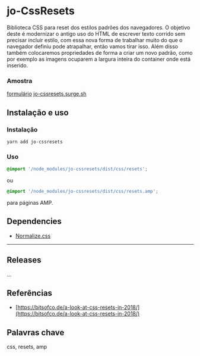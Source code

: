 # jo-CssResets

Biblioteca CSS para reset dos estilos padrões dos navegadores. O objetivo deste é modernizar o antigo uso do HTML de escrever texto corrido sem precisar incluir estilo, com essa nova forma de trabalhar muito do que o navegador definiu pode atrapalhar, então vamos tirar isso. Além disso também colocaremos propriedades de forma a criar um novo padrão, como por exemplo as imagens ocuparem a largura inteira do container onde está inserido.

### Amostra

[formulário](https://jo-cssresets.surge.sh/form.html)
[jo-cssresets.surge.sh](https://jo-cssresets.surge.sh)

## Instalação e uso

### Instalação
```
yarn add jo-cssresets
```

### Uso

```scss
@import '/node_modules/jo-cssresets/dist/css/resets';
```

ou

```scss
@import '/node_modules/jo-cssresets/dist/css/resets.amp';
```

para páginas AMP.

## Dependencies

- [Normalize.css](https://cdnjs.cloudflare.com/ajax/libs/normalize/8.0.1/normalize.min.css)

----

## Releases

...

## Referências

- [https://bitsofco.de/a-look-at-css-resets-in-2018/](https://bitsofco.de/a-look-at-css-resets-in-2018/)

## Palavras chave

css, resets, amp